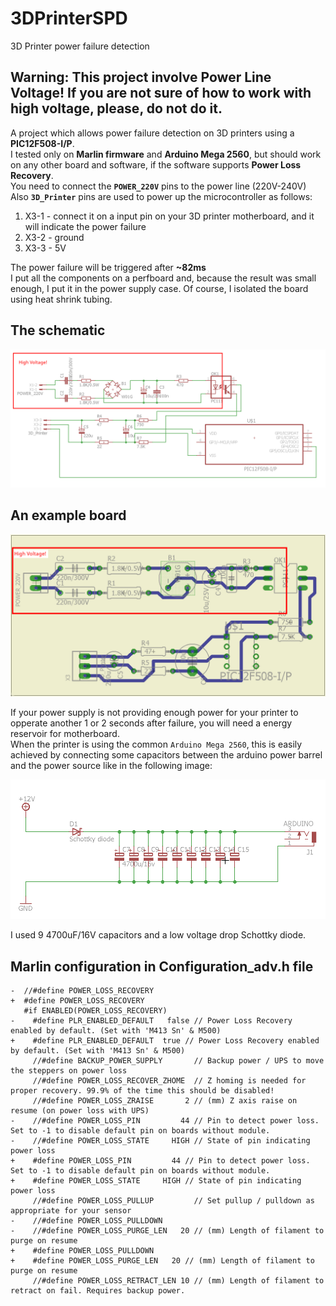 # 3DPrinterSPD
3D Printer power failure detection 

## **Warning: This project involve Power Line Voltage! If you are not sure of how to work with high voltage, please, do not do it.**

A project which allows power failure detection on 3D printers using a **PIC12F508-I/P**.  
I tested only on **Marlin firmware** and **Arduino Mega 2560**, but should work on any other board and software, if the software supports **Power Loss Recovery**.  
You need to connect the **`POWER_220V`** pins to the power line (220V-240V)  
Also **`3D_Printer`** pins are used to power up the microcontroller as follows:

1. X3-1 - connect it on a input pin on your 3D printer motherboard, and it will indicate the power failure
2. X3-2 - ground
3. X3-3 - 5V

The power failure will be triggered after **~82ms**  
I put all the components on a perfboard and, because the result was small enough, I put it in the power supply case. Of course, I isolated the board using heat shrink tubing.


## The schematic
![Schematic](hardware/schematic.png)

## An example board
![Board](hardware/board.png)


If your power supply is not providing enough power for your printer to opperate another 1 or 2 seconds after failure, you will need a energy reservoir for motherboard.  
When the printer is using the common `Arduino Mega 2560`, this is easily achieved by connecting some capacitors between the arduino power barrel and the power source like in the following image:  

![Reservoir](hardware/reservoir.png)

I used 9 4700uF/16V capacitors and a low voltage drop Schottky diode.

## Marlin configuration in Configuration_adv.h file

```
-  //#define POWER_LOSS_RECOVERY
+  #define POWER_LOSS_RECOVERY
   #if ENABLED(POWER_LOSS_RECOVERY)
-    #define PLR_ENABLED_DEFAULT   false // Power Loss Recovery enabled by default. (Set with 'M413 Sn' & M500)
+    #define PLR_ENABLED_DEFAULT  true // Power Loss Recovery enabled by default. (Set with 'M413 Sn' & M500)
     //#define BACKUP_POWER_SUPPLY       // Backup power / UPS to move the steppers on power loss
     //#define POWER_LOSS_RECOVER_ZHOME  // Z homing is needed for proper recovery. 99.9% of the time this should be disabled!
     //#define POWER_LOSS_ZRAISE       2 // (mm) Z axis raise on resume (on power loss with UPS)
-    //#define POWER_LOSS_PIN         44 // Pin to detect power loss. Set to -1 to disable default pin on boards without module.
-    //#define POWER_LOSS_STATE     HIGH // State of pin indicating power loss
+    #define POWER_LOSS_PIN         44 // Pin to detect power loss. Set to -1 to disable default pin on boards without module.
+    #define POWER_LOSS_STATE     HIGH // State of pin indicating power loss
     //#define POWER_LOSS_PULLUP         // Set pullup / pulldown as appropriate for your sensor
-    //#define POWER_LOSS_PULLDOWN
-    //#define POWER_LOSS_PURGE_LEN   20 // (mm) Length of filament to purge on resume
+    #define POWER_LOSS_PULLDOWN
+    #define POWER_LOSS_PURGE_LEN   20 // (mm) Length of filament to purge on resume
     //#define POWER_LOSS_RETRACT_LEN 10 // (mm) Length of filament to retract on fail. Requires backup power.
```



